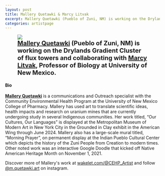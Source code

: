 ```yaml
---
layout: post
title: Mallery Quetawki & Marcy Litvak
excerpt: Mallery Quetawki (Pueblo of Zuni, NM) is working on the Drylands Gradient Cluster of flux towers and collaborating with Marcy Litvak, Professor of Biology at University of New Mexico.
categories: artistpage
---
```


<figure class="half">
	<img src="https://fluxnetart.github.io/images/Mallery_Marcy.png">
	<figcaption style="font-size: 20;"><b> <a href="https://wakelet.com/@CEHP_Artist">Mallery Quetawki</a> (Pueblo of Zuni, NM) is working on the Drylands Gradient Cluster of flux towers and collaborating with  <a href="https://www.litvaklab.org/">Marcy Litvak</a>, Professor of Biology at University of New Mexico.</b></figcaption>
</figure>


<h4>Bio</h4>

<b><a href="https://wakelet.com/@CEHP_Artist">Mallery Quetawki</a></b> is a communications and Outreach specialist with the Community Environmental Health Program at the University of New Mexico College of Pharmacy. Mallery has used art to translate scientific ideas, health impacts and research on uranium mines that are currently undergoing study in several Indigenous communities. Her work titled, “Our Cultures, Our Languages” is displayed at the Metropolitan Museum of Modern Art in New York City in the Grounded in Clay exhibit in the American Wing through June 2024. Mallery also has a large-scale mural titled, “Morning Prayer”, on permanent display at the Indian Pueblo Cultural Center which depicts the history of the Zuni People from Creation to modern times. Other noted work was an interactive Google Doodle that kicked off Native American Heritage Month on November 1, 2021.

Discover more of Mallery's work at <a href="https://wakelet.com/@CEHP_Artist">wakelet.com/@CEHP_Artist</a> and follow <a href="https://www.instagram.com/m.quetawki.art/">@m.quetawki.art</a> on instagram.